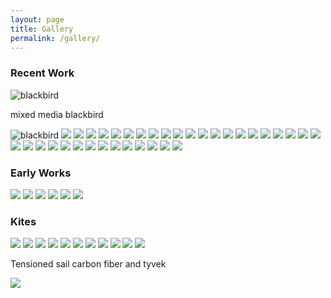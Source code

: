 ```yaml
---
layout: page
title: Gallery
permalink: /gallery/
---
```

### Recent Work
![blackbird](/images/blackbird1.jpg)

mixed media blackbird

![blackbird](/images/blackbird2.jpg)
![](/images/blackbird3.jpg)
![](/images/blackbird4.jpg)
![](/images/blackbird5.jpg)
![](/images/DSCN3549.JPG)
![](/images/blackbird6.jpg)
![](/images/DSCN5087.JPG)
![](/images/DSCN5620.JPG)
![](/images/DSCN5626.JPG)
![](/images/DSCN5628.JPG)
![](/images/DSCN5630.JPG)
![](/images/DSCN5634.JPG)
![](/images/IMG_0158.jpg)
![](/images/IMG_0159.jpg)
![](/images/IMG_0162.jpg)
![](/images/IMG_0345.jpg)
![](/images/IMG_0346.jpg)
![](/images/IMG_0648.jpg)
![](/images/IMG_1243.jpg)
![](/images/IMG_1245.jpg)
![](/images/IMG_1246.jpg)
![](/images/IMG_1248.JPG)
![](/images/IMG_1278.jpg)
![](/images/IMG_2280.jpg)
![](/images/IMG_2773.jpg)
![](/images/IMG_2777.jpg)
![](/images/IMG_2778.jpg)
![](/images/IMG_2782.jpg)
![](/images/IMG_3006.jpg)
![](/images/IMG_3195.jpg)
![](/images/IMG_3279.JPG)
![](/images/IMG_3284.jpg)
![](/images/IMG_3287.jpg)
![](/images/IMG_3297.jpg)
![](/images/IMG_3298.jpg)
![](/images/IMG_3301.jpg)

### Early Works
![](/images/blindfaith.jpg)
![](/images/blowingsmoke.jpg)
![](/images/duckdream.jpg)
![](/images/birdcatcher.jpg)
![](/images/DSCN2913.JPG)
![](/images/DSCN3511.JPG)

### Kites
![](/images/winged_things.jpg)
![](/images/anannuciation.jpg)
![](/images/symbolicbox1.jpg)
![](/images/symbolicbox2.jpg)
![](/images/oranges.jpg)
![](/images/beloved_inebriant.jpg)
![](/images/bridge.jpg)
![](/images/charms.jpg)
![](/images/devilkite.jpg)
![](/images/DSCN1660.JPG)
![](/images/DSCN1670.JPG)

Tensioned sail carbon fiber and tyvek 

![](/images/DSCN1876.JPG)
